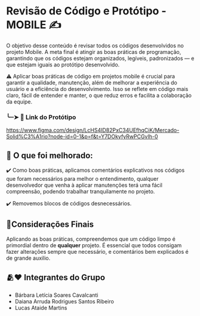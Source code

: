 
# Revisão de Código e Protótipo - MOBILE ✍️


  O objetivo desse conteúdo é revisar todos os códigos desenvolvidos no projeto Mobile. 
  A meta final é atingir as boas práticas de programação, garantindo que os códigos estejam organizados, legíveis, padronizados — e que estejam iguais ao protótipo desenvolvido.

⚠️  Aplicar boas práticas de código em projetos mobile é crucial para garantir a qualidade, manutenção, além de melhorar a experiência do usuário e a eficiência do desenvolvimento. Isso se reflete em código mais claro, fácil de entender e manter, o que reduz erros e facilita a colaboração da equipe. 

###  ╰┈➤ 📲 Link do Protótipo 

https://www.figma.com/design/LcHS4ID82PxC34UEfhqCiK/Mercado-Solid%C3%A1rio?node-id=0-1&p=f&t=Y7DOkyfyRwPCGvIh-0


 ## 📝 O que foi melhorado:

 ✔️ Como boas práticas, aplicamos comentários explicativos nos códigos que foram necessários para melhor o entendimento, qualquer desenvolvedor que venha à aplicar manutenções terá uma fácil compreensão, podendo trabalhar tranquilamente no projeto.

✔️ Removemos blocos de códigos desnecessários.


## 📌Considerações Finais

Aplicando as boas práticas, compreendemos que um código limpo é primordial dentro de **qualquer** projeto. É essencial que todos consigam fazer alterações sempre que necessário, e comentários bem explicados é de grande auxilio.




## 🫂❤️ Integrantes do Grupo
- Bárbara Letícia Soares Cavalcanti
- Daiana Arruda Rodrigues Santos Ribeiro
- Lucas Ataide Martins





